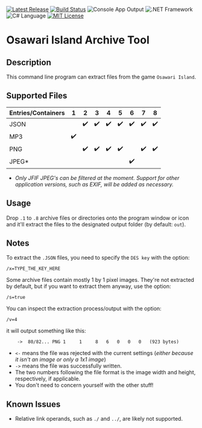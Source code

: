 [![Latest Release](https://img.shields.io/badge/version-1.6.3-brightgreen.svg)](../../../../Ash.OIUtils/releases) [![Build Status](https://travis-ci.org/MillenniumWarAigis/Ash.OIUtils.svg?branch=master)](https://travis-ci.org/MillenniumWarAigis/Ash.OIUtils) ![Console App Output](https://img.shields.io/badge/output-console_app-green.svg) ![.NET Framework](https://img.shields.io/badge/%2ENET_framework-4%2E5%2E2-green.svg) ![C# Language](https://img.shields.io/badge/language-C%23-yellow.svg) [![MIT License](https://img.shields.io/badge/license-MIT-blue.svg)](LICENSE.md)

# Osawari Island Archive Tool

## Description

This command line program can extract files from the game `Osawari Island`.

## Supported Files

| Entries/Containers | 1                  | 2                  | 3                  | 4                  | 5                  | 6                  | 7                  | 8                  |
|--------------------|--------------------|--------------------|--------------------|--------------------|--------------------|--------------------|--------------------|--------------------|
| JSON               |                    | :heavy_check_mark: | :heavy_check_mark: | :heavy_check_mark: | :heavy_check_mark: | :heavy_check_mark: | :heavy_check_mark: | :heavy_check_mark: |
| MP3                | :heavy_check_mark: |                    |                    |                    |                    |                    |                    |                    |
| PNG                |                    | :heavy_check_mark: | :heavy_check_mark: | :heavy_check_mark: | :heavy_check_mark: |                    | :heavy_check_mark: | :heavy_check_mark: |
| JPEG*              |                    |                    |                    |                    |                    | :heavy_check_mark: |                    |                    |

* *Only JFIF JPEG's can be filtered at the moment. Support for other application versions, such as EXIF, will be added as necessary.*

## Usage

Drop `.1` to `.8` archive files or directories onto the program window or icon and it'll extract the files to the designated output folder (by default: `out`).

## Notes

To extract the `.JSON` files, you need to specify the `DES key` with the option:

```console
/x=TYPE_THE_KEY_HERE
```

Some archive files contain mostly 1 by 1 pixel images. They're not extracted by default, but if you want to extract them anyway, use the option:

```console
/s=true
```

You can inspect the extraction process/output with the option:

```console
/v=4
```

it will output something like this:

```console
    ->  80/82... PNG 1     1     8   6   0   0   0   (923 bytes)
```

- `<-` means the file was rejected with the current settings (*either because it isn't an image or only a 1x1 image*)
- `->` means the file was successfully written.
- The two numbers following the file format is the image width and height, respectively, if applicable.
- You don't need to concern yourself with the other stuff!

## Known Issues

- Relative link operands, such as `./` and `../`, are likely not supported.
